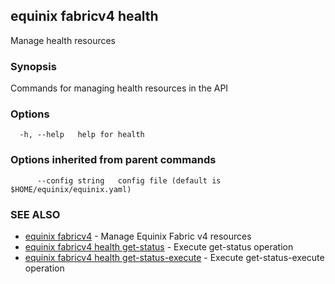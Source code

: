 ## equinix fabricv4 health

Manage health resources

### Synopsis

Commands for managing health resources in the API

### Options

```
  -h, --help   help for health
```

### Options inherited from parent commands

```
      --config string   config file (default is $HOME/equinix/equinix.yaml)
```

### SEE ALSO

* [equinix fabricv4](equinix_fabricv4.md)	 - Manage Equinix Fabric v4 resources
* [equinix fabricv4 health get-status](equinix_fabricv4_health_get-status.md)	 - Execute get-status operation
* [equinix fabricv4 health get-status-execute](equinix_fabricv4_health_get-status-execute.md)	 - Execute get-status-execute operation

